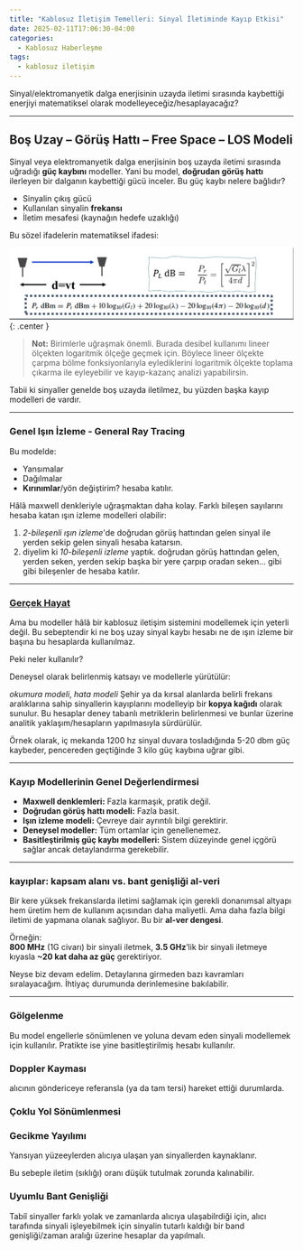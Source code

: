 ```yaml
---
title: "Kablosuz İletişim Temelleri: Sinyal İletiminde Kayıp Etkisi"
date: 2025-02-11T17:06:30-04:00
categories:
  - Kablosuz Haberleşme
tags:
  - kablosuz iletişim
---
```


Sinyal/elektromanyetik dalga enerjisinin uzayda iletimi sırasında kaybettiği enerjiyi matematiksel olarak modelleyeceğiz/hesaplayacağız?

---

## Boş Uzay – Görüş Hattı – Free Space – LOS Modeli

Sinyal veya elektromanyetik dalga enerjisinin boş uzayda iletimi sırasında uğradığı **güç kaybını** modeller. Yani bu model, **<span class="hover-term" data-tooltip="Line-of-Sight">doğrudan görüş hattı</span>** ilerleyen bir dalganın kaybettiği gücü inceler. Bu güç kaybı nelere bağlıdır?

- Sinyalin çıkış gücü
- Kullanılan sinyalin **<span class="hover-term" data-tooltip="hayır sıklık demeyeceğim">frekansı</span>**
- İletim mesafesi (kaynağın hedefe uzaklığı)

Bu sözel ifadelerin matematiksel ifadesi:

![yol-kaybi](/images/wireless-communication/path-loss.png){: .center }


> **Not:** Birimlerle uğraşmak önemli. Burada desibel kullanımı lineer ölçekten logaritmik ölçeğe geçmek için. Böylece lineer ölçekte çarpma bölme fonksiyonlarıyla eylediklerini logaritmik ölçekte toplama çıkarma ile eyleyebilir ve kayıp-kazanç analizi yapabilirsin.


Tabii ki sinyaller genelde boş uzayda iletilmez, bu yüzden başka kayıp modelleri de vardır.

---


### Genel Işın İzleme - General Ray Tracing

Bu modelde:

- Yansımalar
- Dağılmalar
- **<span class="hover-term" data-tooltip="diffraction">Kırınımlar</span>**/yön değiştirim? 
hesaba katılır.

Hâlâ maxwell denkleriyle uğraşmaktan daha kolay. Farklı bileşen sayılarını hesaba katan ışın izleme modelleri olabilir:

1. *2-bileşenli ışın izleme*'de doğrudan görüş hattından gelen sinyal ile yerden sekip gelen sinyali hesaba katarsın.
2. diyelim ki *10-bileşenli izleme* yaptık. doğrudan görüş hattından gelen, yerden seken, yerden sekip başka bir yere çarpıp oradan seken... gibi gibi bileşenler de hesaba katılır.

---

### [Gerçek Hayat](https://www.youtube.com/watch?v=g8X0s_kGgCM&list=RDg8X0s_kGgCM&start_radio=1) 
Ama bu modeller hâlâ bir kablosuz iletişim sistemini modellemek için yeterli değil. Bu sebeptendir ki ne boş uzay sinyal kaybı hesabı ne de ışın izleme bir başına bu hesaplarda kullanılmaz.

Peki neler kullanılır?

Deneysel olarak belirlenmiş katsayı ve modellerle yürütülür: 

*okumura modeli*, *hata modeli*
Şehir ya da kırsal alanlarda belirli frekans aralıklarına sahip sinyallerin kayıplarını modelleyip bir  **<span class="hover-term" data-tooltip="cheat sheet">kopya kağıdı</span>** olarak sunulur. Bu hesaplar deney tabanlı metriklerin belirlenmesi ve bunlar üzerine analitik yaklaşım/hesapların yapılmasıyla sürdürülür.

Örnek olarak, iç mekanda 1200 hz sinyal duvara tosladığında 5-20 dbm güç kaybeder, pencereden geçtiğinde 3 kilo güç kaybına uğrar gibi. 

---

### Kayıp Modellerinin Genel Değerlendirmesi

- **Maxwell denklemleri:** Fazla karmaşık, pratik değil.
- **Doğrudan görüş hattı modeli:** Fazla basit.
- **Işın izleme modeli:** Çevreye dair ayrıntılı bilgi gerektirir.
- **Deneysel modeller:** Tüm ortamlar için genellenemez.
- **Basitleştirilmiş güç kaybı modelleri:** Sistem düzeyinde genel içgörü sağlar ancak detaylandırma gerekebilir.

---

### kayıplar: kapsam alanı vs. bant genişliği al-veri
Bir kere yüksek frekanslarda iletimi sağlamak için gerekli donanımsal altyapı hem üretim hem de kullanım açısından daha maliyetli. Ama daha fazla bilgi iletimi de yapmana olanak sağlıyor. Bu bir **<span class="hover-term" data-tooltip="tradeoff">al-ver dengesi</span>**.

Örneğin:  
**800 MHz** (1G civarı) bir sinyali iletmek, **3.5 GHz**’lik bir sinyali iletmeye kıyasla **~20 kat daha az güç** gerektiriyor.

Neyse biz devam edelim. Detaylarına girmeden bazı kavramları sıralayacağım. İhtiyaç durumunda derinlemesine bakılabilir.

---

### **<span class="hover-term" data-tooltip="Shadowing">Gölgelenme</span>** 
Bu model engellerle sönümlenen ve yoluna devam eden sinyali modellemek için kullanılır. Pratikte ise yine basitleştirilmiş hesabı kullanılır.

### Doppler Kayması
alıcının göndericeye referansla (ya da tam tersi) hareket ettiği durumlarda.

### **<span class="hover-term" data-tooltip="Multipath Fading">Çoklu Yol Sönümlenmesi</span>**

### **<span class="hover-term" data-tooltip="Delay Spread">Gecikme Yayılımı</span>**
Yansıyan yüzeeylerden alıcıya ulaşan yan sinyallerden kaynaklanır.

Bu sebeple iletim (sıklığı) oranı düşük tutulmak zorunda kalınabilir.

### **<span class="hover-term" data-tooltip="Coherent Bandwidth">Uyumlu Bant Genişliği</span>**
Tabiî sinyaller farklı yolak ve zamanlarda alıcıya ulaşabilrdiği için, alıcı tarafında sinyali işleyebilmek için sinyalin tutarlı kaldığı bir band genişliği/zaman aralığı üzerine hesaplar da yapılmalı.
